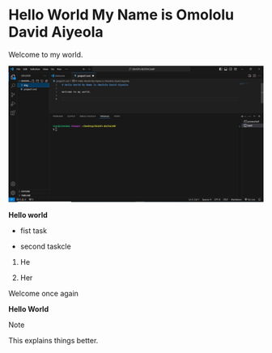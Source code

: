 # Hello World My Name is Omololu David Aiyeola

Welcome to my world.

![1](img/1.JPG)

**Hello world**

- fist task

- second taskcle

1. He

2. Her

Welcome once again

**Hello World**

> [!NOTE]
> This explains things better.




